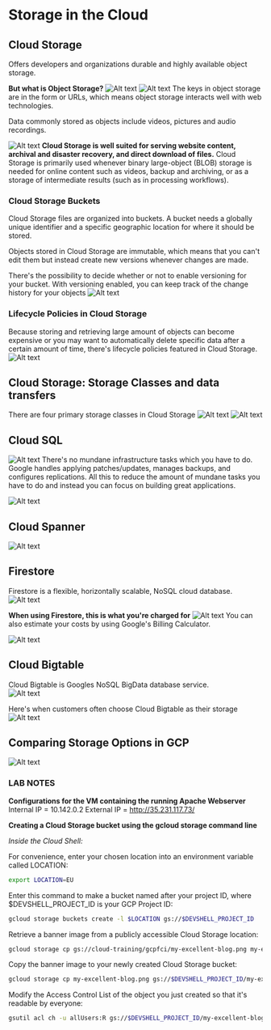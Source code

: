 # Storage in the Cloud
## Cloud Storage
Offers developers and organizations durable and highly available object storage.

**But what is Object Storage?**
![Alt text](image-10.png)
![Alt text](image-11.png)
The keys in object storage are in the form or URLs, which means object storage interacts well with web technologies.

Data commonly stored as objects include videos, pictures and audio recordings.

![Alt text](image-12.png)
**Cloud Storage is well suited for serving website content, archival and disaster recovery, and direct download of files.**
Cloud Storage is primarily used whenever binary large-object (BLOB) storage is needed for online content such as videos, backup and archiving, or as a storage of intermediate results (such as in processing workflows).

### Cloud Storage Buckets
Cloud Storage files are organized into buckets.
A bucket needs a globally unique identifier and a specific geographic location for where it should be stored.

Objects stored in Cloud Storage are immutable, which means that you can't edit them but instead create new versions whenever changes are made.

There's the possibility to decide whether or not to enable versioning for your bucket. With versioning enabled, you can keep track of the change history for your objects
![Alt text](image-13.png)

### Lifecycle Policies in Cloud Storage
Because storing and retrieving large amount of objects can become expensive or you may want to automatically delete specific data after a certain amount of time, there's lifecycle policies featured in Cloud Storage.
![Alt text](image-14.png)

## Cloud Storage: Storage Classes and data transfers
There are four primary storage classes in Cloud Storage
![Alt text](image-15.png)
![Alt text](image-16.png)

## Cloud SQL  
![Alt text](image-17.png)
There's no mundane infrastructure tasks which you have to do. Google handles applying patches/updates, manages backups, and configures replications.
All this to reduce the amount of mundane tasks you have to do and instead you can focus on building great applications.

![Alt text](image-18.png)

## Cloud Spanner  
![Alt text](image-19.png)

## Firestore
Firestore is a flexible, horizontally scalable, NoSQL cloud database.
![Alt text](image-20.png)

**When using Firestore, this is what you're charged for**
![Alt text](image-21.png)
You can also estimate your costs by using Google's Billing Calculator.

![Alt text](image-22.png)

## Cloud Bigtable
Cloud Bigtable is Googles NoSQL BigData database service.  
![Alt text](image-23.png)

Here's when customers often choose Cloud Bigtable as their storage
![Alt text](image-24.png)

## Comparing Storage Options in GCP
![Alt text](image-25.png)

### LAB NOTES
**Configurations for the VM containing the running Apache Webserver** 
Internal IP = 10.142.0.2
External IP = http://35.231.117.73/

**Creating a Cloud Storage bucket using the gcloud storage command line**  
  
*Inside the Cloud Shell:*
  
For convenience, enter your chosen location into an environment variable called LOCATION:
```sh
export LOCATION=EU
```
  
Enter this command to make a bucket named after your project ID, where $DEVSHELL_PROJECT_ID is your GCP Project ID:
```sh
gcloud storage buckets create -l $LOCATION gs://$DEVSHELL_PROJECT_ID
```
  
Retrieve a banner image from a publicly accessible Cloud Storage location:
```sh
gcloud storage cp gs://cloud-training/gcpfci/my-excellent-blog.png my-excellent-blog.png
```  
  
Copy the banner image to your newly created Cloud Storage bucket:
```sh
gcloud storage cp my-excellent-blog.png gs://$DEVSHELL_PROJECT_ID/my-excellent-blog.png
```  
  
Modify the Access Control List of the object you just created so that it's readable by everyone:
```sh
gsutil acl ch -u allUsers:R gs://$DEVSHELL_PROJECT_ID/my-excellent-blog.png
```
  
